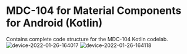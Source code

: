 # MDC-104 for Material Components for Android (Kotlin)

Contains complete code structure for the MDC-104 Kotlin codelab.
![device-2022-01-26-164017](https://user-images.githubusercontent.com/62395780/151184057-3d3f70e8-982c-4295-b963-239b55d80830.png)
![device-2022-01-26-164118](https://user-images.githubusercontent.com/62395780/151184246-73abafb6-3122-4180-a21b-ec40b3a7de9c.png)

